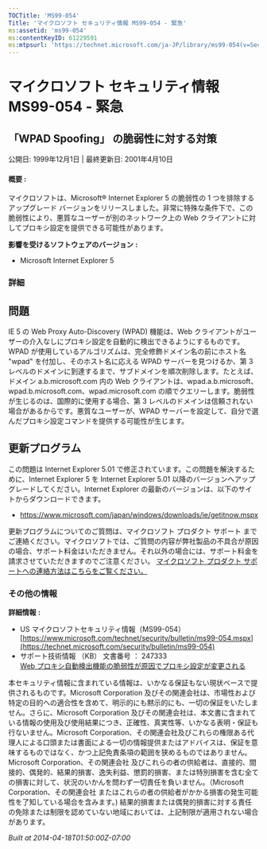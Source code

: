 ```yaml
---
TOCTitle: 'MS99-054'
Title: 'マイクロソフト セキュリティ情報 MS99-054 - 緊急'
ms:assetid: 'ms99-054'
ms:contentKeyID: 61229591
ms:mtpsurl: 'https://technet.microsoft.com/ja-JP/library/ms99-054(v=Security.10)'
---
```


マイクロソフト セキュリティ情報 MS99-054 - 緊急
===============================================

「WPAD Spoofing」 の脆弱性に対する対策
--------------------------------------

公開日: 1999年12月1日 | 最終更新日: 2001年4月10日

#### 概要 :

マイクロソフトは、Microsoft® Internet Explorer 5 の脆弱性の 1 つを排除するアップグレード バージョンをリリースしました。非常に特殊な条件下で、この脆弱性により、悪質なユーザーが別のネットワーク上の Web クライアントに対してプロキシ設定を提供できる可能性があります。

**影響を受けるソフトウェアのバージョン** **:**

-   Microsoft Internet Explorer 5

### 詳細

問題
----

<span></span>
IE 5 の Web Proxy Auto-Discovery (WPAD) 機能は、Web クライアントがユーザーの介入なしにプロキシ設定を自動的に検出できるようにするものです。WPAD が使用しているアルゴリズムは、完全修飾ドメイン名の前にホスト名 "wpad" を付加し、そのホスト名に応える WPAD サーバーを見つけるか、第 3 レベルのドメインに到達するまで、サブドメインを順次削除します。たとえば、ドメイン a.b.microsoft.com 内の Web クライアントは、wpad.a.b.microsoft、wpad.b.microsoft.com、wpad.microsoft.com の順でクエリーします。脆弱性が生じるのは、国際的に使用する場合、第 3 レベルのドメインは信頼されない場合があるからです。悪質なユーザーが、WPAD サーバーを設定して、自分で選んだプロキシ設定コマンドを提供する可能性が生じます。

更新プログラム
--------------

<span></span>
この問題は Internet Explorer 5.01 で修正されています。この問題を解決するために、Internet Explorer 5 を Internet Explorer 5.01 以降のバージョンへアップグレードしてください。Internet Explorer の最新のバージョンは、以下のサイトからダウンロードできます。

-   <https://www.microsoft.com/japan/windows/downloads/ie/getitnow.mspx>

更新プログラムについてのご質問は、マイクロソフト プロダクト サポート までご連絡ください。マイクロソフトでは、ご質問の内容が弊社製品の不具合が原因の場合、サポート料金はいただきません。それ以外の場合には、サポート料金を請求させていただきますのでご注意ください。
[マイクロソフト プロダクト サポートへの連絡方法はこちらをご覧ください。](https://www.microsoft.com/japan/security/support/patchqa.mspx)

### その他の情報

**詳細情報** **:**

-   US マイクロソフトセキュリティ情報（MS99-054）  
    [https://www.microsoft.com/technet/security/bulletin/ms99-054.mspx](https://technet.microsoft.com/security/bulletin/ms99-054)
-   サポート技術情報 （KB） 文書番号 ： 247333  
    [Web プロキシ自動検出機能の脆弱性が原因でプロキシ設定が変更される](https://support.microsoft.com/kb/247333)

本セキュリティ情報に含まれている情報は、いかなる保証もない現状ベースで提供されるものです。Microsoft Corporation 及びその関連会社は、市場性および特定の目的への適合性を含めて、明示的にも黙示的にも、一切の保証をいたしません。さらに、Microsoft Corporation 及びその関連会社は、本文書に含まれている情報の使用及び使用結果につき、正確性、真実性等、いかなる表明・保証も行ないません。Microsoft Corporation、その関連会社及びこれらの権限ある代理人による口頭または書面による一切の情報提供またはアドバイスは、保証を意味するものではなく、かつ上記免責条項の範囲を狭めるものではありません。Microsoft Corporation、その関連会社 及びこれらの者の供給者は、直接的、間接的、偶発的、結果的損害、逸失利益、懲罰的損害、または特別損害を含む全ての損害に対して、状況のいかんを問わず一切責任を負いません。（Microsoft Corporation、その関連会社 またはこれらの者の供給者がかかる損害の発生可能性を了知している場合を含みます。) 結果的損害または偶発的損害に対する責任の免除または制限を認めていない地域においては、上記制限が適用されない場合があります。

*Built at 2014-04-18T01:50:00Z-07:00*
